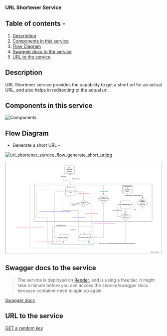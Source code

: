 ### URL Shortener Service
## Table of contents -
1. [Description](#description)
2. [Components in this service](#Components-in-this-service)
3. [Flow Diagram](#Flow-Diagram)
4. [Swagger docs to the service](#Swagger-docs-to-the-service)
5. [URL to the service](#URL-to-the-service)

## Description
URL Shortener service provides the capability to get a short url for an actual URL, and also helps in redirecting to the actual url. 

## Components in this service
![Components](https://github.com/user-attachments/assets/277190e0-73c2-4e2b-8562-d862874b4ab0)



## Flow Diagram 
- Generate a short URL -

![url_shortener_service_flow_generate_short_urljpg](https://github.com/user-attachments/assets/6c831ad1-e96a-4ae5-bb5f-41b6dd665e88)

  
   
![Flow diagram](https://github.com/Tarunpreetsingh16/key-generation-service/blob/develop/documentation/images/Flow-Diagram.jpeg)

## Swagger docs to the service

> The service is deployed on [Render](https://render.com/), and is using a free tier.
> It might take a minute before you can access the service/swagger docs because container need to spin up again.

[Swagger docs](https://key-generation-service-1.onrender.com/swagger-ui/index.html)

## URL to the service
[GET a random key](https://key-generation-service-1.onrender.com/)

